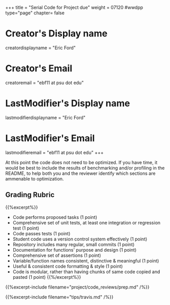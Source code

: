 +++
title = "Serial Code for Project due"
weight = 07120  #wwdpp
type="page"
chapter= false

# Creator's Display name
creatordisplayname = "Eric Ford"
# Creator's Email
creatoremail = "ebf11 at psu dot edu"
# LastModifier's Display name
lastmodifierdisplayname = "Eric Ford"
# LastModifier's Email
lastmodifieremail = "ebf11 at psu dot edu"
+++

At this point the code does not need to be optimized.
If you have time, it would be best to include the results of benchmarking and/or profiling in the README, to help both you and the reviewer identify which sections are ammenable to optimization.

## Grading Rubric
{{%excerpt%}}
- Code performs proposed tasks (1 point)
- Comprehensive set of unit tests, at least one integration or regression test (1 point)
- Code passes tests (1 point)
- Student code uses a version control system effectively (1 point)
- Repository includes many regular, small commits (1 point)
- Documentation for functions' purpose and design (1 point)
- Comprehensive set of assertions (1 point)
- Variable/function names consistent, distinctive & meaningful (1 point)
- Useful & consistent code formatting & style (1 point)
- Code is modular, rather than having chunks of same code copied and pasted (1 point)
{{%/excerpt%}}

{{%excerpt-include filename="project/code_reviews/prep.md" /%}}

{{%excerpt-include filename="tips/travis.md" /%}}
